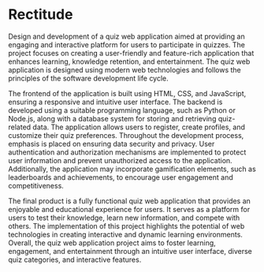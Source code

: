 # Rectitude
Design and development of a quiz web application aimed at providing an engaging and interactive platform for users to participate in quizzes. The project focuses on creating a user-friendly and feature-rich application that enhances learning, knowledge retention, and entertainment. The quiz web application is designed using modern web technologies and follows the principles of the software development life cycle. 

The frontend of the application is built using HTML, CSS, and JavaScript, ensuring a responsive and intuitive user interface. The backend is developed using a suitable programming language, such as Python or Node.js, along with a database system for storing and retrieving quiz- related data. The application allows users to register, create profiles, and customize their quiz preferences. Throughout the development process, emphasis is placed on ensuring data security and privacy. User authentication and authorization mechanisms are implemented to protect user information and prevent unauthorized access to the application. Additionally, the application may incorporate gamification elements, such as leaderboards and achievements, to encourage user engagement and competitiveness.

The final product is a fully functional quiz web application that provides an enjoyable and educational experience for users. It serves as a platform for users to test their knowledge, learn new information, and compete with others. The implementation of this project highlights the potential of web technologies in creating interactive and dynamic learning environments. Overall, the quiz web application project aims to foster learning, engagement, and entertainment through an intuitive user interface, diverse quiz categories, and interactive features.
 

